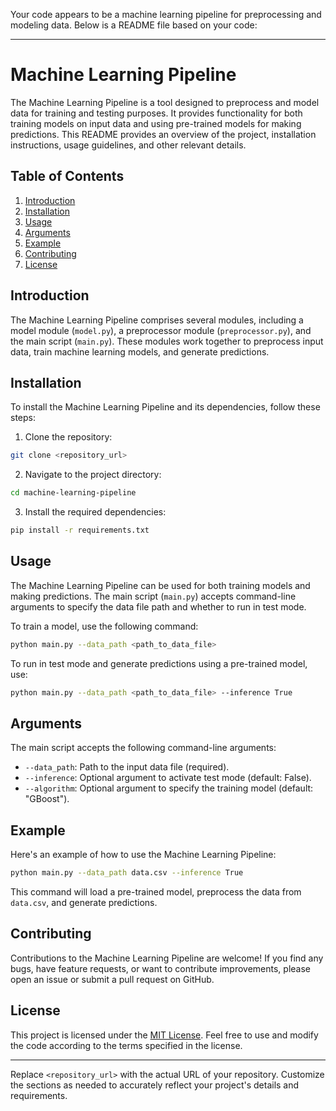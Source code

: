 Your code appears to be a machine learning pipeline for preprocessing and modeling data. Below is a README file based on your code:

---

# Machine Learning Pipeline

The Machine Learning Pipeline is a tool designed to preprocess and model data for training and testing purposes. It provides functionality for both training models on input data and using pre-trained models for making predictions. This README provides an overview of the project, installation instructions, usage guidelines, and other relevant details.

## Table of Contents

1. [Introduction](#introduction)
2. [Installation](#installation)
3. [Usage](#usage)
4. [Arguments](#arguments)
5. [Example](#example)
6. [Contributing](#contributing)
7. [License](#license)

## Introduction

The Machine Learning Pipeline comprises several modules, including a model module (`model.py`), a preprocessor module (`preprocessor.py`), and the main script (`main.py`). These modules work together to preprocess input data, train machine learning models, and generate predictions.

## Installation

To install the Machine Learning Pipeline and its dependencies, follow these steps:

1. Clone the repository:

```bash
git clone <repository_url>
```

2. Navigate to the project directory:

```bash
cd machine-learning-pipeline
```

3. Install the required dependencies:

```bash
pip install -r requirements.txt
```

## Usage

The Machine Learning Pipeline can be used for both training models and making predictions. The main script (`main.py`) accepts command-line arguments to specify the data file path and whether to run in test mode.

To train a model, use the following command:

```bash
python main.py --data_path <path_to_data_file>
```

To run in test mode and generate predictions using a pre-trained model, use:

```bash
python main.py --data_path <path_to_data_file> --inference True
```

## Arguments

The main script accepts the following command-line arguments:

- `--data_path`: Path to the input data file (required).
- `--inference`: Optional argument to activate test mode (default: False).
- `--algorithm`: Optional argument to specify the training model (default: "GBoost").

## Example

Here's an example of how to use the Machine Learning Pipeline:

```bash
python main.py --data_path data.csv --inference True
```

This command will load a pre-trained model, preprocess the data from `data.csv`, and generate predictions.

## Contributing

Contributions to the Machine Learning Pipeline are welcome! If you find any bugs, have feature requests, or want to contribute improvements, please open an issue or submit a pull request on GitHub.

## License

This project is licensed under the [MIT License](LICENSE). Feel free to use and modify the code according to the terms specified in the license.

---

Replace `<repository_url>` with the actual URL of your repository. Customize the sections as needed to accurately reflect your project's details and requirements.
